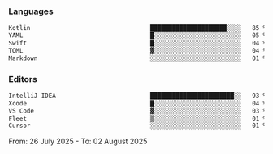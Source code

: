 <!--START_SECTION:waka-->
### Languages
```txt
Kotlin                                 █████████████████████░░░░   85 %
YAML                                   █░░░░░░░░░░░░░░░░░░░░░░░░   05 %
Swift                                  █░░░░░░░░░░░░░░░░░░░░░░░░   04 %
TOML                                   ▓░░░░░░░░░░░░░░░░░░░░░░░░   04 %
Markdown                               ░░░░░░░░░░░░░░░░░░░░░░░░░   01 %
```

### Editors
```txt
IntelliJ IDEA                          ███████████████████████░░   93 %
Xcode                                  █░░░░░░░░░░░░░░░░░░░░░░░░   04 %
VS Code                                ▓░░░░░░░░░░░░░░░░░░░░░░░░   03 %
Fleet                                  ▒░░░░░░░░░░░░░░░░░░░░░░░░   01 %
Cursor                                 ░░░░░░░░░░░░░░░░░░░░░░░░░   01 %
```

From: 26 July 2025 - To: 02 August 2025
<!--END_SECTION:waka-->
